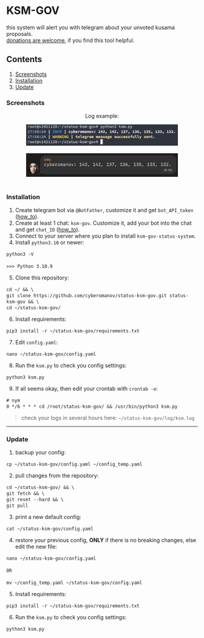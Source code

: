 # KSM-GOV

this system will alert you with telegram about your unvoted kusama proposals.<br>
[donations are welcome](https://cyberomanov.tech/WTF_donate), if you find this tool helpful.

## Contents
1. [Screenshots](https://github.com/cyberomanov/status-ksm-gov#screenshots)
2. [Installation](https://github.com/cyberomanov/status-ksm-gov#installation)
3. [Update](https://github.com/cyberomanov/status-ksm-gov#update)

### Screenshots

<p align="center">Log example:</p>
<p align="center">
<img width="400" alt="image" src="./assets/terminal_log.png">
<br> <br>
<img width="400" alt="image" src="./assets/telegram_log.png">
<br> <br>
</p>

### Installation

1. Create telegram bot via `@BotFather`, customize it and get `bot_API_token` ([how_to](https://www.siteguarding.com/en/how-to-get-telegram-bot-api-token)).
2. Create at least 1 chat: `ksm-gov`. Customize it, add your bot into the chat and get `chat_ID` ([how_to](https://stackoverflow.com/questions/32423837/telegram-bot-how-to-get-a-group-chat-id)).
3. Connect to your server where you plan to install `ksm-gov-status-system`.
4. Install `python3.10` or newer:
```
python3 -V

>>> Python 3.10.9
```
5. Clone this repository:
```
cd ~/ && \
git clone https://github.com/cyberomanov/status-ksm-gov.git status-ksm-gov && \
cd ~/status-ksm-gov/
```
6. Install requirements:
```
pip3 install -r ~/status-ksm-gov/requirements.txt
```
7. Edit `config.yaml`:
```
nano ~/status-ksm-gov/config.yaml
```
8. Run the `ksm.py` to check you config settings:
```
python3 ksm.py
```
9. If all seems okay, then edit your crontab with `crontab -e`:
```
# nym
0 */6 * * * cd /root/status-ksm-gov/ && /usr/bin/python3 ksm.py
```
> check your logs in several hours here: `~/status-ksm-gov/log/ksm.log`
---------
### Update

1. backup your config:
```
cp ~/status-ksm-gov/config.yaml ~/config_temp.yaml
```
2. pull changes from the repository:
```
cd ~/status-ksm-gov/ && \
git fetch && \
git reset --hard && \
git pull
```
3. print a new default config:
```
cat ~/status-ksm-gov/config.yaml
```
4. restore your previous config, **ONLY** if there is no breaking changes, else edit the new file:
```
nano ~/status-ksm-gov/config.yaml

OR

mv ~/config_temp.yaml ~/status-ksm-gov/config.yaml
```
5. Install requirements:
```
pip3 install -r ~/status-ksm-gov/requirements.txt
```
6. Run the `ksm.py` to check you config settings:
```
python3 ksm.py
```
